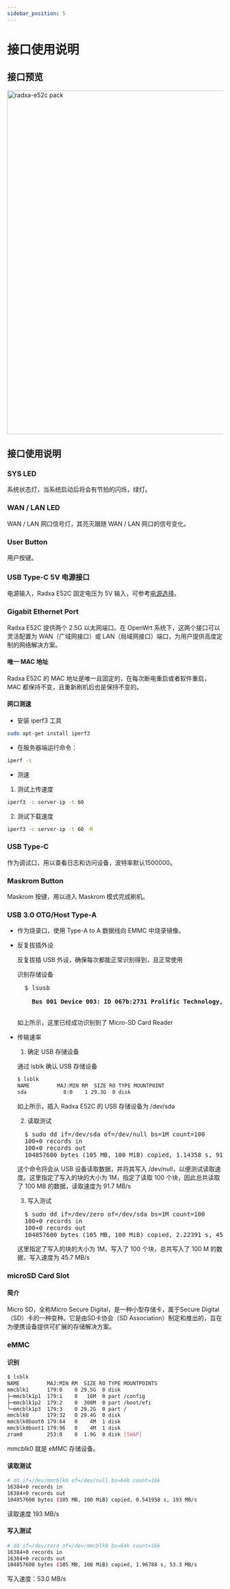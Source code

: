 ```yaml
---
sidebar_position: 5
---
```


# 接口使用说明

## 接口预览

<img src="/img/e/e52c/radxa-e52c-hardware-overview.webp" width="800" alt="radxa-e52c pack" />

## 接口使用说明

### SYS LED

系统状态灯，当系统启动后将会有节拍的闪烁，绿灯。

### WAN / LAN LED

WAN / LAN 网口信号灯，其亮灭跟随 WAN / LAN 网口的信号变化。

### User Button

用户按键。

### USB Type-C 5V 电源接口

电源输入，Radxa E52C 固定电压为 5V 输入，可参考[电源选择](/e/e52c/getting-started/power-supply)。

### Gigabit Ethernet Port

Radxa E52C 提供两个 2.5G 以太网端口。在 OpenWrt 系统下，这两个接口可以灵活配置为 WAN（广域网接口）或 LAN（局域网接口）端口，为用户提供高度定制的网络解决方案。

#### 唯一 MAC 地址

Radxa E52C 的 MAC 地址是唯一且固定的，在每次断电重启或者软件重启，MAC 都保持不变，且重新刷机后也是保持不变的。

#### 网口测速

- 安装 iperf3 工具

```bash
sudo apt-get install iperf3
```

- 在服务器端运行命令：

```bash
iperf -s
```

- 测速

1. 测试上传速度

```bash
iperf3 -c server-ip -t 60
```

2. 测试下载速度

```bash
iperf3 -c server-ip -t 60 -R
```

### USB Type-C

作为调试口，用以查看日志和访问设备，波特率默认1500000。

### Maskrom Button

Maskrom 按键，用以进入 Maskrom 模式完成刷机。

### USB 3.0 OTG/Host Type-A

- 作为烧录口，使用 Type-A to A 数据线向 EMMC 中烧录镜像。

- 反复拔插外设

  反复拔插 USB 外设，确保每次都能正常识别得到，且正常使用

  识别存储设备

  <pre>
    $ lsusb
    <strong>
      Bus 001 Device 003: ID 067b:2731 Prolific Technology, Inc. USB SD Card Reader
    </strong>
  </pre>

  如上所示，这里已经成功识别到了 Micro-SD Card Reader

- 传输速率

  1. 确定 USB 存储设备

  通过 lsblk 确认 USB 存储设备

  ```bash
  $ lsblk
  NAME         MAJ:MIN RM  SIZE RO TYPE MOUNTPOINT
  sda            8:0    1 29.3G  0 disk
  ```

  如上所示，插入 Radxa E52C 的 USB 存储设备为 /dev/sda

  2. 读取测试

  <pre>
    $ sudo dd if=/dev/sda of=/dev/null bs=1M count=100
    100+0 records in
    100+0 records out
    104857600 bytes (105 MB, 100 MiB) copied, 1.14358 s, 91.7 MB/s
  </pre>

  这个命令将会从 USB 设备读取数据，并将其写入 /dev/null，以便测试读取速度。这里指定了写入的块的大小为 1M，指定了读取 100 个块，因此总共读取了 100 MB 的数据，读取速度为 91.7 MB/s

  3. 写入测试

  <pre>
    $ sudo dd if=/dev/zero of=/dev/sda bs=1M count=100
    100+0 records in
    100+0 records out
    104857600 bytes (105 MB, 100 MiB) copied, 2.22391 s, 45.7 MB/s
  </pre>

  这里指定了写入的块的大小为 1M，写入了 100 个块，总共写入了 100 M 的数据，写入速度为 45.7 MB/s

### microSD Card Slot

#### 简介

Micro SD，全称Micro Secure Digital，是一种小型存储卡，属于Secure Digital（SD）卡的一种变种。它是由SD卡协会（SD Association）制定和推出的，旨在为便携设备提供可扩展的存储解决方案。

### eMMC

#### 识别

```bash
$ lsblk
NAME         MAJ:MIN RM  SIZE RO TYPE MOUNTPOINTS
mmcblk1      179:0    0 29.5G  0 disk
├─mmcblk1p1  179:1    0   16M  0 part /config
├─mmcblk1p2  179:2    0  300M  0 part /boot/efi
└─mmcblk1p3  179:3    0 29.2G  0 part /
mmcblk0      179:32   0 29.4G  0 disk
mmcblk0boot0 179:64   0    4M  1 disk
mmcblk0boot1 179:96   0    4M  1 disk
zram0        253:0    0  1.9G  0 disk [SWAP]
```

mmcblk0 就是 eMMC 存储设备。

#### 读取测试

```bash
# dd if=/dev/mmcblk0 of=/dev/null bs=64k count=16k
16384+0 records in
16384+0 records out
104857600 bytes (105 MB, 100 MiB) copied, 0.541958 s, 193 MB/s
```

读取速度 193 MB/s

#### 写入测试

```bash
# dd if=/dev/zero of=/dev/mmcblk0 bs=64k count=16k
16384+0 records in
16384+0 records out
104857600 bytes (105 MB, 100 MiB) copied, 1.96788 s, 53.3 MB/s
```

写入速度：53.0 MB/s

